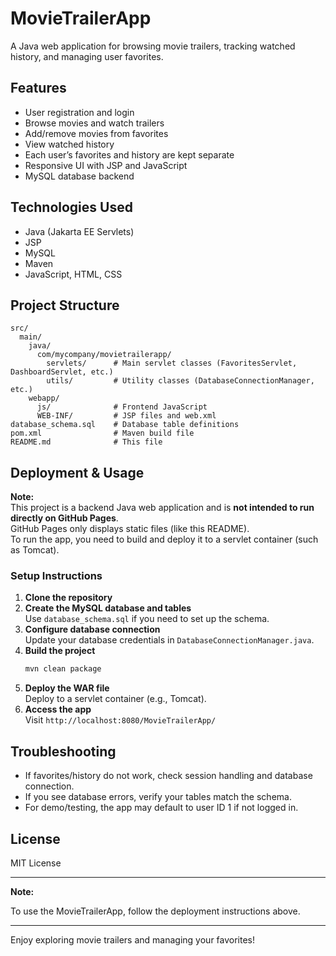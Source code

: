 # MovieTrailerApp

A Java web application for browsing movie trailers, tracking watched history, and managing user favorites.

## Features

- User registration and login
- Browse movies and watch trailers
- Add/remove movies from favorites
- View watched history
- Each user’s favorites and history are kept separate
- Responsive UI with JSP and JavaScript
- MySQL database backend

## Technologies Used

- Java (Jakarta EE Servlets)
- JSP
- MySQL
- Maven
- JavaScript, HTML, CSS

## Project Structure

```
src/
  main/
    java/
      com/mycompany/movietrailerapp/
        servlets/      # Main servlet classes (FavoritesServlet, DashboardServlet, etc.)
        utils/         # Utility classes (DatabaseConnectionManager, etc.)
    webapp/
      js/              # Frontend JavaScript
      WEB-INF/         # JSP files and web.xml
database_schema.sql    # Database table definitions
pom.xml                # Maven build file
README.md              # This file
```

## Deployment & Usage

**Note:**  
This project is a backend Java web application and is **not intended to run directly on GitHub Pages**.  
GitHub Pages only displays static files (like this README).  
To run the app, you need to build and deploy it to a servlet container (such as Tomcat).

### Setup Instructions

1. **Clone the repository**
2. **Create the MySQL database and tables**  
   Use `database_schema.sql` if you need to set up the schema.
3. **Configure database connection**  
   Update your database credentials in `DatabaseConnectionManager.java`.
4. **Build the project**
   ```sh
   mvn clean package
   ```
5. **Deploy the WAR file**  
   Deploy to a servlet container (e.g., Tomcat).
6. **Access the app**  
   Visit `http://localhost:8080/MovieTrailerApp/`

## Troubleshooting

- If favorites/history do not work, check session handling and database connection.
- If you see database errors, verify your tables match the schema.
- For demo/testing, the app may default to user ID 1 if not logged in.

## License

MIT License

---

**Note:**  

To use the MovieTrailerApp, follow the deployment instructions above.

---

Enjoy exploring movie trailers and managing your favorites!